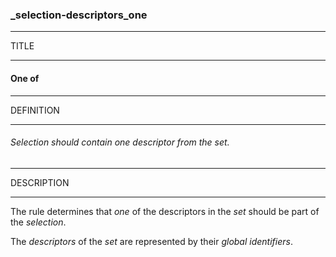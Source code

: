 ### _selection-descriptors_one



------
TITLE

------

#### One of



------
DEFINITION

------

###### Selection should contain one descriptor from the set.



------
DESCRIPTION

------

The rule determines that *one* of the descriptors in the *set* should be part of the *selection*.

The *descriptors* of the *set* are represented by their *global identifiers*.